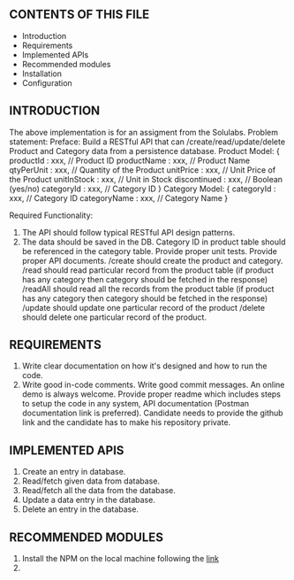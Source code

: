 ## CONTENTS OF THIS FILE

- Introduction
- Requirements
- Implemented APIs
- Recommended modules
- Installation
- Configuration

## INTRODUCTION

The above implementation is for an assigment from the Solulabs.
Problem statement:
Preface:
Build a RESTful API that can /create/read/update/delete Product and Category data from a persistence database.
Product Model:
{
productId : xxx, // Product ID
productName : xxx, // Product Name
qtyPerUnit : xxx, // Quantity of the Product
unitPrice : xxx, // Unit Price of the Product
unitInStock : xxx, // Unit in Stock
discontinued : xxx, // Boolean (yes/no)
categoryId : xxx, // Category ID
}
Category Model:
{
categoryId : xxx, // Category ID
categoryName : xxx, // Category Name
}

Required Functionality:

1.  The API should follow typical RESTful API design patterns.
2.  The data should be saved in the DB.
    Category ID in product table should be referenced in the category table.
    Provide proper unit tests.
    Provide proper API documents.
    /create should create the product and category.
    /read should read particular record from the product table (if product has any category then category should be fetched in the response)
    /readAll should read all the records from the product table (if product has any category then category should be fetched in the response)
    /update should update one particular record of the product
    /delete should delete one particular record of the product.

## REQUIREMENTS

1.  Write clear documentation on how it's designed and how to run the code.
2.  Write good in-code comments.
    Write good commit messages.
    An online demo is always welcome.
    Provide proper readme which includes steps to setup the code in any system, API documentation (Postman documentation link is preferred).
    Candidate needs to provide the github link and the candidate has to make his repository private.

## IMPLEMENTED APIS

1.  Create an entry in database.
2.  Read/fetch given data from database.
3.  Read/fetch all the data from the database.
4.  Update a data entry in the database.
5.  Delete an entry in the database.

## RECOMMENDED MODULES

1. Install the NPM on the local machine following the [link](https://docs.npmjs.com/downloading-and-installing-node-js-and-npm)
2.
